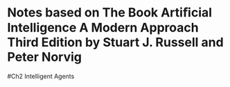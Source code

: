 # Notes based on The Book Artiﬁcial Intelligence A Modern Approach Third Edition by Stuart J. Russell and Peter Norvig

#Ch2 Intelligent Agents
